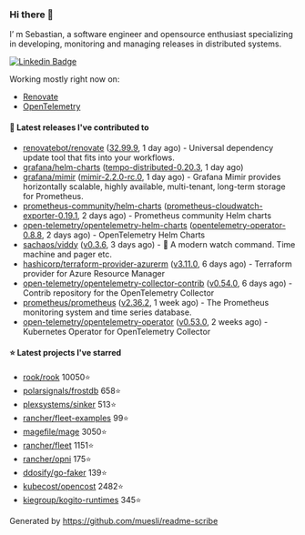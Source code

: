 ### Hi there 👋

I’ m Sebastian, a software engineer and opensource enthusiast specializing in developing, monitoring and managing releases in distributed systems.

[![Linkedin Badge](https://img.shields.io/badge/-LinkedIn-blue?style=flat&logo=Linkedin&logoColor=white&link=https://www.linkedin.com/in/sebastian-poxhofer/)](https://www.linkedin.com/in/sebastian-poxhofer/)

Working mostly right now on:
- [Renovate](https://github.com/renovatebot/renovate)
- [OpenTelemetry](https://github.com/open-telemetry)



#### 🚀 Latest releases I've contributed to

- [renovatebot/renovate](https://github.com/renovatebot/renovate) ([32.99.9](https://github.com/renovatebot/renovate/releases/tag/32.99.9), 1 day ago) - Universal dependency update tool that fits into your workflows.
- [grafana/helm-charts](https://github.com/grafana/helm-charts) ([tempo-distributed-0.20.3](https://github.com/grafana/helm-charts/releases/tag/tempo-distributed-0.20.3), 1 day ago)
- [grafana/mimir](https://github.com/grafana/mimir) ([mimir-2.2.0-rc.0](https://github.com/grafana/mimir/releases/tag/mimir-2.2.0-rc.0), 1 day ago) - Grafana Mimir provides horizontally scalable, highly available, multi-tenant, long-term storage for Prometheus.
- [prometheus-community/helm-charts](https://github.com/prometheus-community/helm-charts) ([prometheus-cloudwatch-exporter-0.19.1](https://github.com/prometheus-community/helm-charts/releases/tag/prometheus-cloudwatch-exporter-0.19.1), 2 days ago) - Prometheus community Helm charts
- [open-telemetry/opentelemetry-helm-charts](https://github.com/open-telemetry/opentelemetry-helm-charts) ([opentelemetry-operator-0.8.8](https://github.com/open-telemetry/opentelemetry-helm-charts/releases/tag/opentelemetry-operator-0.8.8), 2 days ago) - OpenTelemetry Helm Charts
- [sachaos/viddy](https://github.com/sachaos/viddy) ([v0.3.6](https://github.com/sachaos/viddy/releases/tag/v0.3.6), 3 days ago) - 👀 A modern watch command. Time machine and pager etc.
- [hashicorp/terraform-provider-azurerm](https://github.com/hashicorp/terraform-provider-azurerm) ([v3.11.0](https://github.com/hashicorp/terraform-provider-azurerm/releases/tag/v3.11.0), 6 days ago) - Terraform provider for Azure Resource Manager
- [open-telemetry/opentelemetry-collector-contrib](https://github.com/open-telemetry/opentelemetry-collector-contrib) ([v0.54.0](https://github.com/open-telemetry/opentelemetry-collector-contrib/releases/tag/v0.54.0), 6 days ago) - Contrib repository for the OpenTelemetry Collector
- [prometheus/prometheus](https://github.com/prometheus/prometheus) ([v2.36.2](https://github.com/prometheus/prometheus/releases/tag/v2.36.2), 1 week ago) - The Prometheus monitoring system and time series database.
- [open-telemetry/opentelemetry-operator](https://github.com/open-telemetry/opentelemetry-operator) ([v0.53.0](https://github.com/open-telemetry/opentelemetry-operator/releases/tag/v0.53.0), 2 weeks ago) - Kubernetes Operator for OpenTelemetry Collector

#### ⭐ Latest projects I've starred

- [rook/rook](https://github.com/rook/rook) 10050⭐
- [polarsignals/frostdb](https://github.com/polarsignals/frostdb) 658⭐
- [plexsystems/sinker](https://github.com/plexsystems/sinker) 513⭐
- [rancher/fleet-examples](https://github.com/rancher/fleet-examples) 99⭐
- [magefile/mage](https://github.com/magefile/mage) 3050⭐
- [rancher/fleet](https://github.com/rancher/fleet) 1151⭐
- [rancher/opni](https://github.com/rancher/opni) 175⭐
- [ddosify/go-faker](https://github.com/ddosify/go-faker) 139⭐
- [kubecost/opencost](https://github.com/kubecost/opencost) 2482⭐
- [kiegroup/kogito-runtimes](https://github.com/kiegroup/kogito-runtimes) 345⭐



Generated by https://github.com/muesli/readme-scribe
